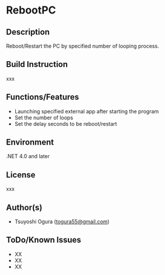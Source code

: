 # RebootPC
## Description
Reboot/Restart the PC by specified number of looping process.
## Build Instruction
xxx  
## Functions/Features
* Launching specified external app after starting the program 
* Set the number of loops  
* Set the delay seconds to be reboot/restart
## Environment
.NET 4.0 and later  
## License
xxx  
## Author(s)
* Tsuyoshi Ogura (togura55@gmail.com)  
## ToDo/Known Issues
* XX  
* XX  
* XX   
